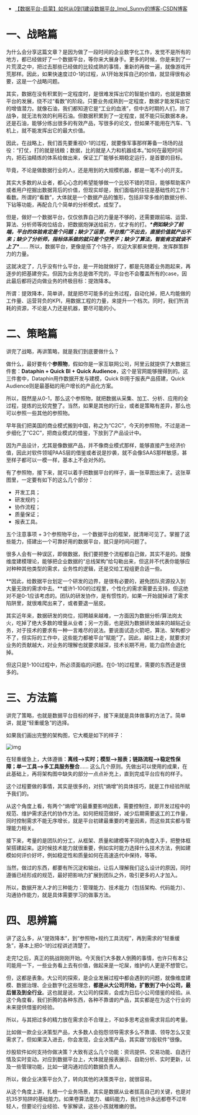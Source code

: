 - [【数据平台-启蒙】如何从0到1建设数据平台_Impl_Sunny的博客-CSDN博客](https://blog.csdn.net/u011487470/article/details/120699082)

# 一、战略篇

为什么会分享这篇文章？是因为做了一段时间的企业数字化工作，发觉不是所有的地方，都已经做好了一个数据平台，等你来大展身手。更多的时候，你是来到了一片荒漠之中，把过去那些已经做的比较成熟的事情，重新的再做一遍，就像游戏开荒那样。因此，如果快速度过0-1的过程，从1开始发挥自己的价值，就显得很有必要，这是一个战略问题。

其实，数据在没有积累到一定程度时，是很难发挥出它的智能价值的，也就是数据平台的发展，绕不过“看数”的阶段。只要业务成熟到一定程度，数据才能发挥出它的增值潜力。就像石油，我们都知道它是“工业的血液”，但中古时期的人们，除了战争，就无法有效的利用石油。但数据积累到了一定程度，就不能只玩数据本身。还是石油，能够分练出很多的有效产品，写很多的论文，但如果不能用在汽车、飞机上，就不能发挥出它的最大价值。

因此，在战略上，我们首先要重视0-1的过程，就要像军事那样筹备一场场的战役：“打仗，打的就是钱粮；数据，比的就是人力和机器成本。”如何在最短时间内，把石油精炼的体系给做出来，保证工厂能够长期稳定运行，是首要的目标。

毕竟，不论是做数据行业的人，还是用到的大规模机器，都是一笔不小的开支。

其实大多数的从业者，都心心念的希望能够做一个比较不错的项目，能够帮助客户或者用户挖掘出数据背后的价值，但现实却是，我们面临的往往是基础性的工作：看数。所谓的“看数”，大体就是一个数据产品的雏形，包括非常多维的数据分析、下钻等功能，再配合几个简单的分析模式，成型了。

但是，做好一个数据平台，仅仅依靠自己的力量是不够的，还需要跟前端、运营、算法、分析师等岗位结合，把数据炮弹送给前方，仗才有的打。***\*例如缺少了前端，平台的体验肯定是个问题；缺少了运营，平台推广不出去，直接价值就产出不来；缺少了分析师，指标体系做的就只是个空壳子；缺少了算法，智能肯定就谈不上了\****…… 所以，数据平台，更像是搭了个场子，欢迎大家都来使用，发挥群策群力的力量。

这就决定了，几乎没有什么平台，是一开始就做好了，都是先随着业务跑起来，再逐步的把基建夯实。但因为业务总是做不完的，平台也不会覆盖所有的case，因此最后都将迈向做业务的终极目标：提效降本。

所谓：提效降本，简单讲，就是把尽可能多的业务过程，自动化掉，把人均能做的工作量、运营背负的KPI，用数据工程的力量，来提升一个档次。同时，我们所消耗的资源，不论是人力还是机器，要尽可能的小。

# 二、策略篇

讲完了战略，再讲策略，就是我们到底要做什么？

做什么，最好要有个**参照物**，假如你是一家互联网公司，阿里云就提供了大数据三件套：**Dataphin + Quick BI + Quick Audience**，这个是官网能够搜得到的。这三件套中，Dataphin用作数据开发与建模，Quick BI用于报表产品搭建，Quick Audience则是最基础的用户增长的产品化方案。

所以，既然是从0-1，那么这个参照物，就把数据从采集、加工、分析、应用的全过程，提炼的比较完整了。当然，如果是其他的行业，或者是策略有差异，那么也可以参照一些其他的参照物。

早年我们把美国的商业模式搬到中国，称之为“C2C”，今天的参照物，不过是进一步细化了“C2C”，把商业模式的借鉴，下放到了产品设计中。

因为产品设计，尤其是像数据产品，并不像商业模式那样，能够直接产生经济价值，因此对软件领域PAAS层的借鉴或者说是抄袭，就不会像SAAS那样敏感，甚至样子都可以一模一样，基本上不会对外的。

有了参照物，接下来，就可以着手把数据平台的样子，画一张草图出来了。这张草图里，一定要有如下的这么几个部分：

- 开发工具；
- 研发规约；
- 协作流程；
- 质量保证；
- 报表工具。

 五个注意事项 + 3个参照物平台，一个数据平台的框架，就清晰可见了。掌握了这些能力，搭建出一个可靠好用的数据平台，就只是时间问题了。

很多人会有一种误区，即做数据，我们要把整个流程都自己做，其实不是的。就像维度建模理论，能够把企业数据的“总线架构”给勾勒出来，但这并不代表你能够应对种种其他类型的需求，业务性的逻辑，还是交给工程组更合适一些。

**因此，给数据平台划定一个研发的边界，是很有必要的，避免团队资源投入到大量无效的需求中去。**或许1-100的过程里，个性化的需求需要去支持，但这绝对不是0-1应该考虑的。团队的研发协作，是有惯性的，如果一开始就掉进了需求陷阱里，就很难爬出来了，或者要退一层皮。

其实近年来，数据研发的岗位，招聘越来越难，一方面因为数据分析/算法岗太火，吃掉了绝大多数的增量从业者；另一方面，也是因为数据研发越来的越贴近业务，对于技术的要求有一种一言难尽的说法。要说面试造火箭吧，算法、架构都少不了，但实际的工作中，这些能力都被平台“赋能”了。因此，越往上走，就要求对业务的贡献越大，对业务的理解也就要求越深，技术长期不用，能力自然会退化掉。

但这只是1-100过程中，所必须面临的问题。在0-1的过程里，需要的东西还是很多的。

# 三、方法篇

讲完了策略，也就是数据平台目标的样子，接下来就是具体做事的方法了。简单讲，就是“轻重缓急”的选择。

如果我们画出完整的架构图，它大概是如下的样子：

![img](https://img-blog.csdnimg.cn/20211011110645275.png?x-oss-process=image/watermark,type_ZHJvaWRzYW5zZmFsbGJhY2s,shadow_50,text_Q1NETiBASW1wbF9TdW5ueQ==,size_20,color_FFFFFF,t_70,g_se,x_16)

 在轻重缓急上，大体遵循：**离线-->实时；模型-->报表；链路流程-->稳定性保障；单一工具-->多工具服务整合**…… 这么几个原则。先做出可以使用的成果，在此基础上，再将架构图中缺失的部分一点点补充上，直到完成平台应有的样子。

这个过程要做的事情，其实是很多的，对抗“熵增”的具体技巧，就是工作经验所赋予我们的。 

从这个角度上看，有两个“熵增”的最重要影响因素，需要控制住，即开发过程中的规范、维护需求迭代的协作方法。如何把规范做好，减少后期需要返工的工作量，同时控制需求不能无序增长，就是平台初建最重要的考量因素，而这些其实都与管理能力相关。

接下来，考量的是团队的分工，从框架、质量和建模等不同的角度入手，把整体框架搭建起来。这时候技术能力就很重要，例如实时能力选择什么技术方法，例如建模如何评价好坏，例如稳定性和质量如何在高速迭代中保持，等等。

当然，做过的东西，都要有所沉淀和输出，让后人理解我们这么设计的原因，同时遵循已经形成的规范，最好把影响力扩展到团队之外，吸引更多的人才加入。

所以，数据开发人才的三种能力：管理能力、技术能力（包括架构、代码能力）、沟通协作能力，就是具体需要学习的做事方法。

# 四、思辨篇

讲了这么多，从“提效降本”，到“参照物+规约工具流程”，再到需求的“轻重缓急”，基本上把0-1的过程讲述清楚了。

走完1之后，真正的挑战刚刚开始。今天我们大多数人倒腾的事情，也许只有本公司能用一下，一些业务看上去有价值，做起来是一坨屎，维护的人更是不想管它。

但，这都是表象。大公司的探索，是企业发展过程中都会遇到的问题，就像维度建模、数据治理、企业数字化这些理念，**都是从大公司开始，扩散到了中小公司，最后普及到全行业**。这也就是说，大公司的探索，会成为日后小公司借鉴的经验。从这个角度看，我们折腾的各种东西，各种不靠谱的产品，其实都是在为这个行业的未来提供借鉴的经验。

所以，与其把过多的精力放在需求合不合理上，不如多思考这些需求背后的考量。

比如做一款企业决策型产品，大多数人会抱怨领导需求多么不靠谱、领导怎么又变需求了。但如果深入进去，你会发现，企业决策产品，其实跟“炒股软件”很像。

炒股软件如何支持你做决策？大致有这么几个功能：资讯提供、交易功能、自选行情及实时变动。对应到数据平台上，大体就是报表展示、自助分析、实时更新，以及一些管理功能，比如一键沟通对应的数据负责人。

所以，做企业决策平台久了，转向其他的决策类平台，就很容易。

从这个角度上讲，扎根一个业务场景，其实是数据从业者拔高自己的关键，也是对抗35岁陷阱的基础能力。如果卷算法能力、编码能力，我们也许永远都卷不过年轻人，但要论行业经验、专家解读，这些小孩就稚嫩的很。